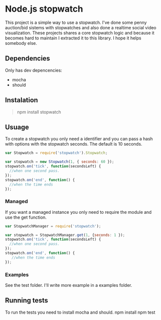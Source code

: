 Node.js stopwatch
=================
This project is a simple way to use a stopwatch. I've done some penny auction/bid sistems with stopwatches and also done a realtime social video visualization. These projects shares a core stopwatch logic and because it becomes hard to maintain I extracted it to this library. I hope it helps somebody else.

Dependencies
------------
Only has dev depencencies:

* mocha
* should

Instalation
-----------
> npm install stopwatch

Usuage
------
To create a stopwatch you only need a identifier and you can pass a hash with options with the stopwatch seconds. The default is 10 seconds.

```js
var Stopwatch = require('stopwatch').Stopwatch;

var stopwatch = new Stopwatch(1, { seconds: 60 });
stopwatch.on('tick', function(secondsLeft) {
  //when one second pass.
});
stopwatch.on('end', function() {
  //when the time ends
});
```

### Managed
If you want a managed instance you only need to require the module and use the get function.

```js
var StopwatchManager = require('stopwatch');

var stopwatch = StopwatchManager.get(1, {seconds: 1 });
stopwatch.on('tick', function(secondsLeft) {
  //when one second pass.
});
stopwatch.on('end', function() {
   //when the time ends
});
```

### Examples
See the test folder. I'll write more example in a examples folder.

Running tests
-------------
To run the tests you need to install mocha and should. 
    npm install
    npm test
